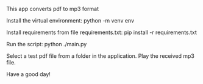 This app converts pdf to mp3 format

Install the virtual environment:
python -m venv env

Install requirements from file requirements.txt:
pip install -r requirements.txt

Run the script:
python ./main.py

Select a test pdf file from a folder in the application.
Play the received mp3 file.

Have a good day!
